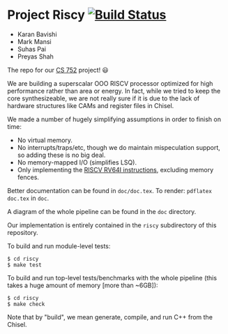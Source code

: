 Project Riscy [![Build Status](https://travis-ci.com/mark-i-m/riscy.svg?token=z7ydGWURgxF6b4fcVtfN&branch=master)](https://travis-ci.com/mark-i-m/rocketchip)
=============

- Karan Bavishi
- Mark Mansi
- Suhas Pai
- Preyas Shah

The repo for our [CS
752](http://pages.cs.wisc.edu/~karu/courses/cs752/fall2016/wiki/index.php?n=Main.HomePage)
project! :smiley:

We are building a superscalar OOO RISCV processor optimized for high
performance rather than area or energy. In fact, while we tried to keep the
core synthesizeable, we are not really sure if it is due to the lack of
hardware structures like CAMs and register files in Chisel.

We made a number of hugely simplifying assumptions in order to finish on time:
- No virtual memory.
- No interrupts/traps/etc, though we do maintain mispeculation support, so
  adding these is no big deal.
- No memory-mapped I/O (simplifies LSQ).
- Only implementing the [RISCV RV64I
  instructions](https://riscv.org/specifications/), excluding memory fences.

Better documentation can be found in `doc/doc.tex`. To render: `pdflatex
doc.tex` in `doc`.

A diagram of the whole pipeline can be found in the `doc` directory.

Our implementation is entirely contained in the `riscy` subdirectory of this
repository.

To build and run module-level tests:
```
$ cd riscy
$ make test
```

To build and run top-level tests/benchmarks with the whole pipeline (this takes
a huge amount of memory [more than ~6GB]):
```
$ cd riscy
$ make check
```

Note that by "build", we mean generate, compile, and run C++ from the Chisel.
